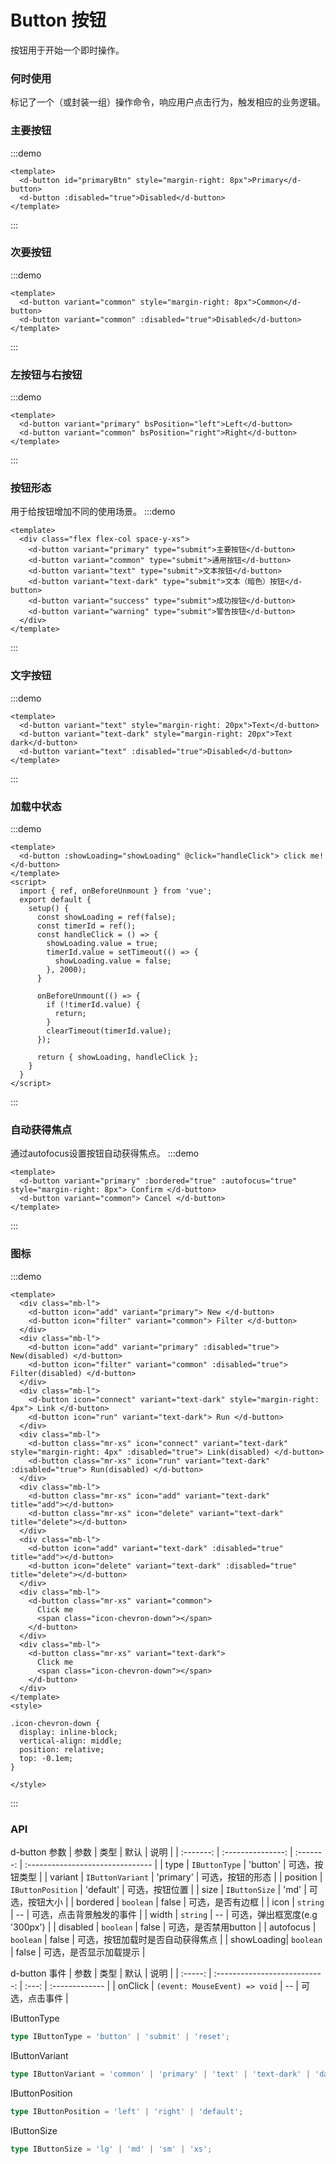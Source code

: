 # Button 按钮

按钮用于开始一个即时操作。

### 何时使用

标记了一个（或封装一组）操作命令，响应用户点击行为，触发相应的业务逻辑。

### 主要按钮

:::demo

```vue
<template>
  <d-button id="primaryBtn" style="margin-right: 8px">Primary</d-button>
  <d-button :disabled="true">Disabled</d-button>
</template>
```
:::
### 次要按钮

:::demo

```vue
<template>
  <d-button variant="common" style="margin-right: 8px">Common</d-button>
  <d-button variant="common" :disabled="true">Disabled</d-button>
</template>
```
:::

### 左按钮与右按钮

:::demo
```vue
<template>
  <d-button variant="primary" bsPosition="left">Left</d-button>
  <d-button variant="common" bsPosition="right">Right</d-button>
</template>
```
:::



### 按钮形态
用于给按钮增加不同的使用场景。
:::demo
```vue
<template>
  <div class="flex flex-col space-y-xs">
    <d-button variant="primary" type="submit">主要按钮</d-button>
    <d-button variant="common" type="submit">通用按钮</d-button>
    <d-button variant="text" type="submit">文本按钮</d-button>
    <d-button variant="text-dark" type="submit">文本（暗色）按钮</d-button>
    <d-button variant="success" type="submit">成功按钮</d-button>
    <d-button variant="warning" type="submit">警告按钮</d-button>
  </div>
</template>
```
:::

### 文字按钮
:::demo
```vue
<template>
  <d-button variant="text" style="margin-right: 20px">Text</d-button>
  <d-button variant="text-dark" style="margin-right: 20px">Text dark</d-button>
  <d-button variant="text" :disabled="true">Disabled</d-button>
</template>
```
:::

### 加载中状态
:::demo
```vue
<template>
  <d-button :showLoading="showLoading" @click="handleClick"> click me! </d-button>
</template>
<script>
  import { ref, onBeforeUnmount } from 'vue';
  export default {
    setup() {
      const showLoading = ref(false);
      const timerId = ref();      
      const handleClick = () => {
        showLoading.value = true;
        timerId.value = setTimeout(() => {
          showLoading.value = false;
        }, 2000);
      }

      onBeforeUnmount(() => {
        if (!timerId.value) {
          return;
        }
        clearTimeout(timerId.value);
      });

      return { showLoading, handleClick };
    }
  }
</script>
```
:::

### 自动获得焦点
通过autofocus设置按钮自动获得焦点。
:::demo
```vue
<template>
  <d-button variant="primary" :bordered="true" :autofocus="true" style="margin-right: 8px"> Confirm </d-button>
  <d-button variant="common"> Cancel </d-button>
</template>
```
:::

### 图标

:::demo
```vue
<template>
  <div class="mb-l">
    <d-button icon="add" variant="primary"> New </d-button>
    <d-button icon="filter" variant="common"> Filter </d-button>
  </div>
  <div class="mb-l">
    <d-button icon="add" variant="primary" :disabled="true"> New(disabled) </d-button>
    <d-button icon="filter" variant="common" :disabled="true"> Filter(disabled) </d-button>
  </div>
  <div class="mb-l">
    <d-button icon="connect" variant="text-dark" style="margin-right: 4px"> Link </d-button>
    <d-button icon="run" variant="text-dark"> Run </d-button>
  </div>
  <div class="mb-l">
    <d-button class="mr-xs" icon="connect" variant="text-dark" style="margin-right: 4px" :disabled="true"> Link(disabled) </d-button>
    <d-button class="mr-xs" icon="run" variant="text-dark" :disabled="true"> Run(disabled) </d-button>
  </div>
  <div class="mb-l">
    <d-button class="mr-xs" icon="add" variant="text-dark" title="add"></d-button>
    <d-button class="mr-xs" icon="delete" variant="text-dark" title="delete"></d-button>
  </div>
  <div class="mb-l">
    <d-button icon="add" variant="text-dark" :disabled="true" title="add"></d-button>
    <d-button icon="delete" variant="text-dark" :disabled="true" title="delete"></d-button>
  </div>
  <div class="mb-l">
    <d-button class="mr-xs" variant="common">
      Click me
      <span class="icon-chevron-down"></span>
    </d-button>
  </div>
  <div class="mb-l">
    <d-button class="mr-xs" variant="text-dark">
      Click me
      <span class="icon-chevron-down"></span>
    </d-button>
  </div>
</template>
<style>

.icon-chevron-down {
  display: inline-block;
  vertical-align: middle;
  position: relative;
  top: -0.1em;
}

</style>
```
:::

### API
d-button 参数
|   参数    |       类型        |   默认    | 说明                             |
| :-------: | :---------------: | :-------: | :------------------------------- |
|   type    |   `IButtonType`   | 'button'  | 可选，按钮类型                   |
| variant  |  `IButtonVariant`   | 'primary' | 可选，按钮的形态                   |
| position  | `IButtonPosition` | 'default' | 可选，按钮位置                   |
|   size    |   `IButtonSize`   |   'md'    | 可选，按钮大小                   |
| bordered  |     `boolean`     |   false   | 可选，是否有边框                 |
|   icon    |     `string`      |    --     | 可选，点击背景触发的事件         |
|   width   |     `string`      |    --     | 可选，弹出框宽度(e.g '300px')    |
| disabled  |     `boolean`     |   false   | 可选，是否禁用button             |
| autofocus |     `boolean`     |   false   | 可选，按钮加载时是否自动获得焦点 |
| showLoading| `boolean` | false | 可选，是否显示加载提示 |

d-button 事件
|  参数   |             类型              | 默认  | 说明           |
| :-----: | :---------------------------: | :---: | :------------- |
| onClick | `(event: MouseEvent) => void` |  --   | 可选，点击事件 |


IButtonType 
``` typescript
type IButtonType = 'button' | 'submit' | 'reset';
```

IButtonVariant 
``` typescript
type IButtonVariant = 'common' | 'primary' | 'text' | 'text-dark' | 'danger' | 'success' | 'warning';
```

IButtonPosition 
``` typescript
type IButtonPosition = 'left' | 'right' | 'default';
```

IButtonSize
``` typescript
type IButtonSize = 'lg' | 'md' | 'sm' | 'xs';
```
